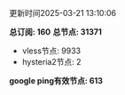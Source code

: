 更新时间2025-03-21 13:10:06

**总订阅: 160**
**总节点: 31371**
- vless节点: 9933
- hysteria2节点: 2

**google ping有效节点: 613**
